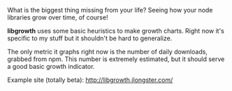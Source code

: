 
What is the biggest thing missing from your life? Seeing how your node
libraries grow over time, of course!

**libgrowth** uses some basic heuristics to make growth charts. Right
now it's specific to my stuff but it shouldn't be hard to generalize.

The only metric it graphs right now is the number of daily downloads,
grabbed from npm. This number is extremely estimated, but it should
serve a good basic growth indicator.

Example site (totally beta): http://libgrowth.jlongster.com/